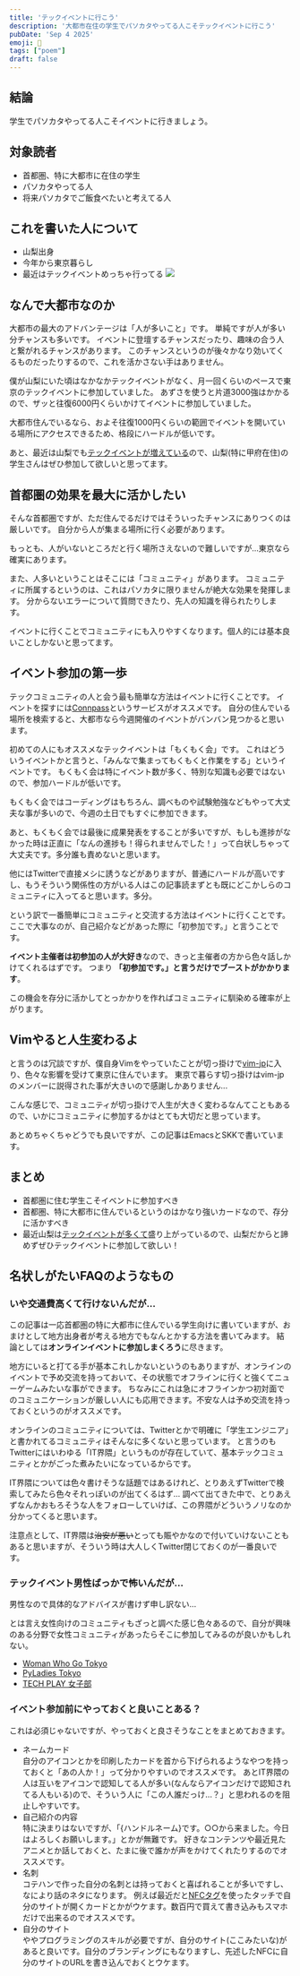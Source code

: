 ```yaml
---
title: 'テックイベントに行こう'
description: '大都市在住の学生でパソカタやってる人こそテックイベントに行こう'
pubDate: 'Sep 4 2025'
emoji: 🦊
tags: ["poem"]
draft: false
---
```


## 結論

学生でパソカタやってる人こそイベントに行きましょう。

## 対象読者

- 首都圏、特に大都市に在住の学生
- パソカタやってる人
- 将来パソカタでご飯食べたいと考えてる人

## これを書いた人について

- 山梨出身
- 今年から東京暮らし
- 最近はテックイベントめっちゃ行ってる ![](/img/2025-09-04-193211.png)

## なんで大都市なのか

大都市の最大のアドバンテージは「人が多いこと」です。
単純ですが人が多い分チャンスも多いです。
イベントに登壇するチャンスだったり、趣味の合う人と繋がれるチャンスがあります。
このチャンスというのが後々かなり効いてくるものだったりするので、これを活かさない手はありません。

僕が山梨にいた頃はなかなかテックイベントがなく、月一回くらいのペースで東京のテックイベントに参加していました。
あずさを使うと片道3000強はかかるので、ザッと往復6000円くらいかけてイベントに参加していました。

大都市住んでいるなら、およそ往復1000円くらいの範囲でイベントを開いている場所にアクセスできるため、格段にハードルが低いです。

あと、最近は山梨でも[テックイベントが増えている](https://hub.yamanashi.dev/)ので、山梨(特に甲府在住)の学生さんはぜひ参加して欲しいと思ってます。

## 首都圏の効果を最大に活かしたい

そんな首都圏ですが、ただ住んでるだけではそういったチャンスにありつくのは厳しいです。
自分から人が集まる場所に行く必要があります。

もっとも、人がいないところだと行く場所さえないので難しいですが...東京なら確実にあります。

また、人多いということはそこには「コミュニティ」があります。
コミュニティに所属するというのは、これはパソカタに限りませんが絶大な効果を発揮します。
分からないエラーについて質問できたり、先人の知識を得られたりします。

イベントに行くことでコミュニティにも入りやすくなります。個人的には基本良いことしかないと思ってます。

## イベント参加の第一歩

テックコミュニティの人と会う最も簡単な方法はイベントに行くことです。
イベントを探すには[Connpass](https://connpass.com)というサービスがオススメです。
自分の住んでいる場所を検索すると、大都市なら今週開催のイベントがバンバン見つかると思います。

初めての人にもオススメなテックイベントは「もくもく会」です。
これはどういうイベントかと言うと、「みんなで集まってもくもくと作業をする」というイベントです。
もくもく会は特にイベント数が多く、特別な知識も必要ではないので、参加ハードルが低いです。

もくもく会ではコーディングはもちろん、調べものや試験勉強などもやって大丈夫な事が多いので、今週の土日でもすぐに参加できます。

あと、もくもく会では最後に成果発表をすることが多いですが、もしも進捗がなかった時は正直に「なんの進捗も！得られませんでした！」って白状しちゃって大丈夫です。多分誰も責めないと思います。

他にはTwitterで直接メシに誘うなどがありますが、普通にハードルが高いですし、もうそういう関係性の方がいる人はこの記事読まずとも既にどこかしらのコミュニティに入ってると思います。多分。

という訳で一番簡単にコミュニティと交流する方法はイベントに行くことです。
ここで大事なのが、自己紹介などがあった際に「初参加です。」と言うことです。

**イベント主催者は初参加の人が大好き**なので、きっと主催者の方から色々話しかけてくれるはずです。
つまり **「初参加です。」と言うだけでブーストがかかります**。

この機会を存分に活かしてとっかかりを作ればコミュニティに馴染める確率が上がります。

## Vimやると人生変わるよ

と言うのは冗談ですが、僕自身Vimをやっていたことが切っ掛けで[vim-jp](https://vim-jp.org/)に入り、色々な影響を受けて東京に住んでいます。
東京で暮らす切っ掛けはvim-jpのメンバーに説得された事が大きいので感謝しかありません...

こんな感じで、コミュニティが切っ掛けで人生が大きく変わるなんてこともあるので、いかにコミュニティに参加するかはとても大切だと思っています。

あとめちゃくちゃどうでも良いですが、この記事はEmacsとSKKで書いています。

## まとめ

- 首都圏に住む学生こそイベントに参加すべき
- 首都圏、特に大都市に住んでいるというのはかなり強いカードなので、存分に活かすべき
- 最近山梨は[テックイベントが多くて](https://hub.yamanashi.dev/)盛り上がっているので、山梨だからと諦めずぜひテックイベントに参加して欲しい！

## 名状しがたいFAQのようなもの

### いや交通費高くて行けないんだが...

この記事は一応首都圏の特に大都市に住んでいる学生向けに書いていますが、おまけとして地方出身者が考える地方でもなんとかする方法を書いてみます。
結論としては**オンラインイベントに参加しまくろう**に尽きます。

地方にいると打てる手が基本これしかないというのもありますが、オンラインのイベントで予め交流を持っておいて、その状態でオフラインに行くと強くてニューゲームみたいな事ができます。
ちなみにこれは急にオフラインかつ初対面でのコミュニケーションが厳しい人にも応用できます。不安な人は予め交流を持っておくというのがオススメです。

オンラインのコミュニティについては、Twitterとかで明確に「学生エンジニア」と書かれてるコミュニティはそんなに多くないと思っています。
と言うのもTwitterにはいわゆる「IT界隈」というものが存在していて、基本テックコミュニティとかがごった煮みたいになっているからです。

IT界隈については色々書けそうな話題ではあるけれど、とりあえずTwitterで検索してみたら色々それっぽいのが出てくるはず...
調べて出てきた中で、とりあえずなんかおもろそうな人をフォローしていけば、この界隈がどういうノリなのか分かってくると思います。

注意点として、IT界隈は~~治安が悪い~~とっても賑やかなので付いていけないこともあると思いますが、そういう時は大人しくTwitter閉じておくのが一番良いです。

### テックイベント男性ばっかで怖いんだが...

男性なので具体的なアドバイスが書けず申し訳ない...

とは言え女性向けのコミュニティもざっと調べた感じ色々あるので、自分が興味のある分野で女性コミュニティがあったらそこに参加してみるのが良いかもしれない。

- [Woman Who Go Tokyo](https://womenwhogo-tokyo.connpass.com/)
- [PyLadies Tokyo](https://pyladies-tokyo.connpass.com/)
- [TECH PLAY 女子部](https://techplay.jp/community/tp_girls/)

### イベント参加前にやっておくと良いことある？

これは必須じゃないですが、やっておくと良さそうなことをまとめておきます。

- ネームカード\
  自分のアイコンとかを印刷したカードを首から下げられるようなやつを持っておくと「あの人か！」って分かりやすいのでオススメです。
  あとIT界隈の人は互いをアイコンで認知してる人が多い(なんならアイコンだけで認知されてる人もいる)ので、そういう人に「この人誰だっけ...？」と思われるのを阻止しやすいです。
- 自己紹介の内容\
  特に決まりはないですが、「{ハンドルネーム}です。○○から来ました。今日はよろしくお願いします。」とかが無難です。
  好きなコンテンツや最近見たアニメとか話しておくと、たまに後で誰かが声をかけてくれたりするのでオススメです。
- 名刺\
  コテハンで作った自分の名刺とは持っておくと喜ばれることが多いですし、なにより話のネタになります。
  例えば最近だと[NFCタグ](https://www.google.com/search?q=NFC%E3%82%BF%E3%82%B0)を使ったタッチで自分のサイトが開くカードとかがウケます。数百円で買えて書き込みもスマホだけで出来るのでオススメです。
- 自分のサイト\
  ややプログラミングのスキルが必要ですが、自分のサイト(ここみたいな)があると良いです。自分のブランディングにもなりますし、先述したNFCに自分のサイトのURLを書き込んでおくとウケます。
